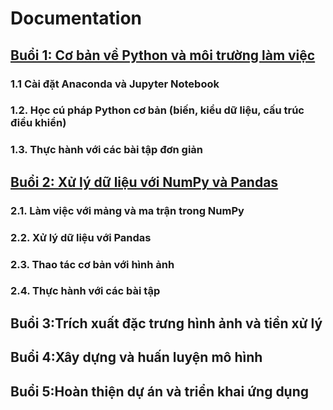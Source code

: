 # Documentation

## [Buổi 1: Cơ bản về Python và môi trường làm việc](Buổi%201/Buổi%201.md)

### 1.1 Cài đặt Anaconda và Jupyter Notebook

### 1.2. Học cú pháp Python cơ bản (biến, kiểu dữ liệu, cấu trúc điều khiển)

### 1.3. Thực hành với các bài tập đơn giản

## [Buổi 2: Xử lý dữ liệu với NumPy và Pandas](Buổi%202/Buổi%202.md)

### 2.1. Làm việc với mảng và ma trận trong NumPy

### 2.2. Xử lý dữ liệu với Pandas

### 2.3. Thao tác cơ bản với hình ảnh

### 2.4. Thực hành với các bài tập

## Buổi 3:Trích xuất đặc trưng hình ảnh và tiền xử lý

## Buổi 4:Xây dựng và huấn luyện mô hình

## Buổi 5:Hoàn thiện dự án và triển khai ứng dụng
